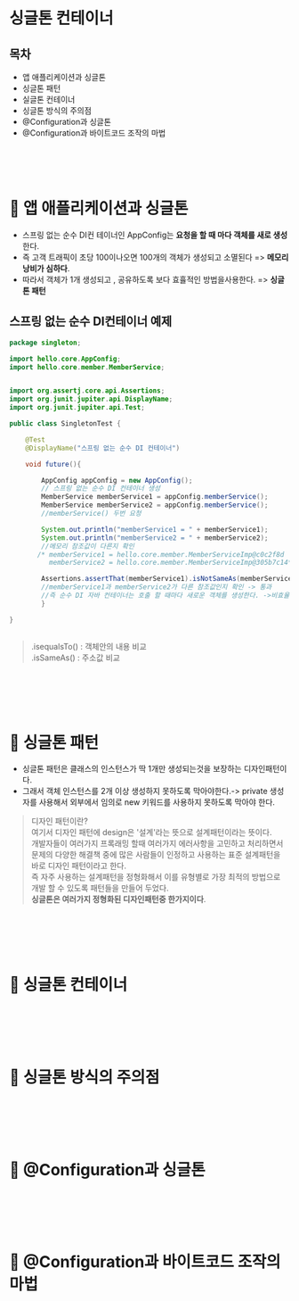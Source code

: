 # 싱글톤 컨테이너
## 목차
- 앱 애플리케이션과 싱글톤
- 싱글톤 패턴
- 실글톤 컨테이너
- 싱글톤 방식의 주의점
- @Configuration과 싱글톤
- @Configuration과 바이트코드 조작의 마법

<br>
<br>
<br>

# 📌 앱 애플리케이션과 싱글톤

- 스프링 없는 순수 DI컨 테이너인 AppConfig는 **요청을 할 때 마다 객체를 새로 생성**한다.
- 즉 고객 트래픽이 초당 100이나오면 100개의 객체가 생성되고 소멸된다 => **메모리 낭비가 심하다**.
- 따라서 객체가 1개 생성되고 , 공유하도록 보다 효휼적인 방법을사용한다. => **싱글톤 패턴** 
## 스프링 없는 순수 DI컨테이너 예제
~~~java
package singleton;

import hello.core.AppConfig;
import hello.core.member.MemberService;


import org.assertj.core.api.Assertions;
import org.junit.jupiter.api.DisplayName;
import org.junit.jupiter.api.Test;

public class SingletonTest {

    @Test
    @DisplayName("스프링 없는 순수 DI 컨테이너")

    void future(){

        AppConfig appConfig = new AppConfig();
        // 스프링 없는 순수 DI 컨테이너 생성
        MemberService memberService1 = appConfig.memberService();
        MemberService memberService2 = appConfig.memberService();
        //memberService() 두번 요청

        System.out.println("memberService1 = " + memberService1);
        System.out.println("memberService2 = " + memberService2);
        //메모리 참조값이 다른지 확인
       /* memberService1 = hello.core.member.MemberServiceImp@c0c2f8d
          memberService2 = hello.core.member.MemberServiceImp@305b7c14*/

        Assertions.assertThat(memberService1).isNotSameAs(memberService2);
        //memberService1과 memberService2가 다른 참조값인지 확인 -> 통과
        //즉 순수 DI 자바 컨테이너는 호출 할 때마다 새로운 객체를 생성한다. ->비효율적 = 메모리낭비 심함 ->해결방안 객체1개생성 하고 공유 ->싱글톤 패턴
        }

}
 

~~~
> .isequalsTo() : 객체안의 내용 비교<br>
.isSameAs() : 주소값 비교

<br>
<br>
<br>
<br>

# 📌 싱글톤 패턴
- 싱글톤 패턴은 클래스의 인스턴스가 딱 1개만 생성되는것을 보장하는 디자인패턴이다.
- 그래서 객체 인스턴스를 2개 이상 생성하지 못하도록 막아야한다.-> private 생성자를 사용해서 외부에서 임의로 new 키워드를 사용하지 못하도록 막아야 한다.

> 디자인 패턴이란? <br>
여기서 디자인 패턴에 design은 '설계'라는 뜻으로 설계패턴이라는 뜻이다.<br>
개발자들이 여러가지 프록래밍 할때 여러가지 에러사항을 고민하고 처리하면서 문제의 다양한 해결책 중에 많은 사람들이 인정하고 사용하는 표준 설계패턴을 바로 디자인 패턴이라고 한다.<br>
즉 자주 사용하는 설계패턴을 정형화해서 이를 유형별로 가장 최적의 방법으로 개발 할 수 있도록 패턴들을 만들어 두었다.<br>
**싱글톤은 여러가지 정형화된 디자인패턴중 한가지이다**.


<br>
<br>
<br>
<br>

# 📌 싱글톤 컨테이너

<br>
<br>
<br>
<br>

# 📌 싱글톤 방식의 주의점

<br>
<br>
<br>
<br>

# 📌 @Configuration과 싱글톤

<br>
<br>
<br>
<br>

# 📌 @Configuration과 바이트코드 조작의 마법